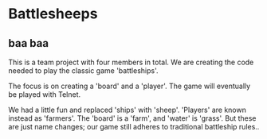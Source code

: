 Battlesheeps
=====
baa baa
---
This is a team project with four members in total.
We are creating the code needed to play the classic game 'battleships'.

The focus is on creating a 'board' and a 'player'. The game will eventually be played with Telnet.

We had a little fun and replaced 'ships' with 'sheep'. 'Players' are known instead as 'farmers'. The 'board' is a 'farm', and 'water' is 'grass'. But these are just name changes; our game still adheres to traditional battleship rules..